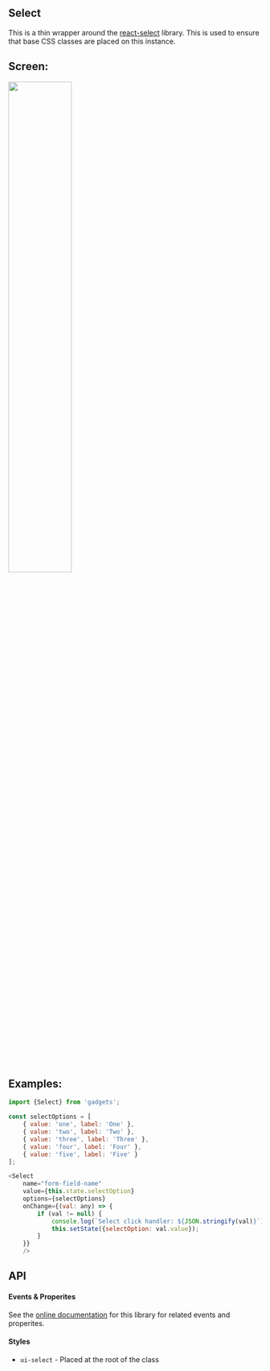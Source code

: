 <a name="module_Select"></a>

## Select
This is a thin wrapper around the [react-select](https://www.npmjs.com/package/react-select)library.  This is used to ensure that base CSS classes are placedon this instance.## Screen:<img src="https://github.com/jmquigley/gadgets/blob/master/images/select.png" width="50%" />## Examples:```javascriptimport {Select} from 'gadgets';const selectOptions = [    { value: 'one', label: 'One' },    { value: 'two', label: 'Two' },    { value: 'three', label: 'Three' },    { value: 'four', label: 'Four' },    { value: 'five', label: 'Five' }];<Select    name="form-field-name"    value={this.state.selectOption}    options={selectOptions}    onChange={(val: any) => {        if (val != null) {            console.log(`Select click handler: ${JSON.stringify(val)}`);            this.setState({selectOption: val.value});        }    }}    />```## API#### Events & ProperitesSee the [online documentation](https://github.com/JedWatson/react-select/blob/master/README.md)for this library for related events and properites.#### Styles- `ui-select` - Placed at the root of the class

